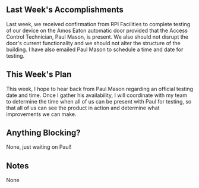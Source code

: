 ## Last Week's Accomplishments

Last week, we received confirmation from RPI Facilities to complete testing of our device on the Amos Eaton automatic door provided that the Access Control Technician, Paul Mason, is present. We also should not disrupt the door's current functionality and we should not alter the structure of the building. I have also emailed Paul Mason to schedule a time and date for testing. 

## This Week's Plan

This week, I hope to hear back from Paul Mason regarding an official testing date and time. Once I gather his availability, I will coordinate with my team to determine the time when all of us can be present with Paul for testing, so that all of us can see the product in action and determine what improvements we can make. 

## Anything Blocking?

None, just waiting on Paul! 

## Notes

None